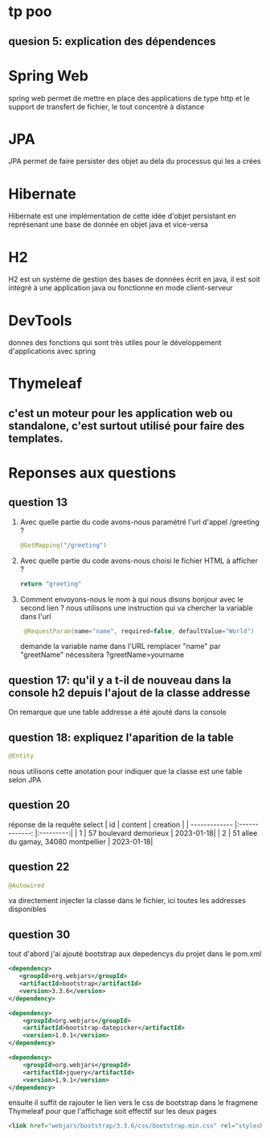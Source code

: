 # tp poo
## quesion 5: explication des dépendences
# Spring Web
spring web permet de mettre en place des applications de type http et le support de transfert de fichier, le tout concentré à distance
# JPA
JPA permet de faire persister des objet au dela du processus qui les a crées
# Hibernate
Hibernate est une implémentation de cette idée d'objet persistant en représenant une base de donnée en objet java et vice-versa
# H2
H2 est un système de gestion des bases de données écrit en java, il est soit intégré à une application java ou fonctionne en mode client-serveur
# DevTools
donnes des fonctions qui sont très utiles pour le développement d'applications avec spring
# Thymeleaf
c'est un moteur pour les application web ou standalone, c'est surtout utilisé pour faire des templates.
---
# Reponses aux questions
## question 13
1. Avec quelle partie du code avons-nous paramétré l'url d'appel /greeting ?
   ```java
   @GetMapping("/greeting")
   ```
2. Avec quelle partie du code avons-nous choisi le fichier HTML à afficher ?
   ```java
   return "greeting"
   ```
3. Comment envoyons-nous le nom à qui nous disons bonjour avec le second lien ?
   nous utilisons une instruction qui va chercher la variable dans l'url
   ```java
    @RequestParam(name="name", required=false, defaultValue="World")
   ```
   demande la variable name dans l'URL remplacer "name" par "greetName" nécessitera ?greetName=yourname
## question 17: qu'il y a t-il de nouveau dans la console h2 depuis l'ajout de la classe addresse
On remarque que une table addresse a été ajouté dans la console
## question 18: expliquez l'aparition de la table
```java
@Entity
```
nous utilisons cette anotation pour indiquer que la classe est une table selon JPA
## question 20
réponse de la requête select
| id            | content                                  | creation  |
| ------------- |:-------------:                           |:---------:|
| 1             | 57 boulevard demorieux                   | 2023-01-18|
| 2             | 51 allee du gamay, 34080 montpellier     | 2023-01-18|
## question 22
```java
@Autowired
```
va directement injecter la classe dans le fichier, ici toutes les addresses disponibles
## question 30
tout d'abord j'ai ajouté bootstrap aux depedencys du projet dans le pom.xml
```xml
<dependency>
   <groupId>org.webjars</groupId>
   <artifactId>bootstrap</artifactId>
   <version>3.3.6</version>
</dependency>

<dependency>
    <groupId>org.webjars</groupId>
    <artifactId>bootstrap-datepicker</artifactId>
    <version>1.0.1</version>
</dependency>

<dependency>
    <groupId>org.webjars</groupId>
    <artifactId>jquery</artifactId>
    <version>1.9.1</version>
</dependency>
```
ensuite il suffit de rajouter le lien vers le css de bootstrap dans le fragmene Thymeleaf pour que l'affichage soit effectif sur les deux pages
```html
<link href="webjars/bootstrap/3.3.6/css/bootstrap.min.css" rel="stylesheet">
```
